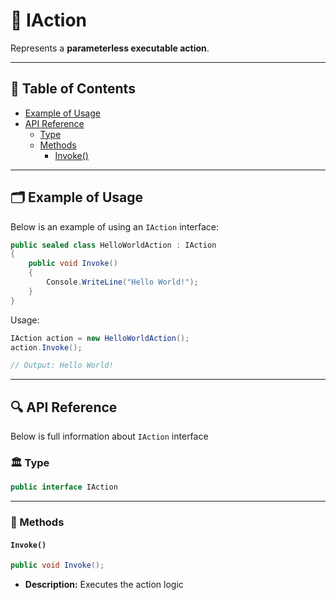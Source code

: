 # 🧩 IAction

Represents a <b>parameterless executable action</b>.

---

## 📑 Table of Contents

- [Example of Usage](#-example-of-usage)
- [API Reference](#-api-reference)
  - [Type](#-type)
  - [Methods](#-methods)
    - [Invoke()](#invoke)

---

## 🗂 Example of Usage

Below is an example of using an `IAction` interface:

```csharp
public sealed class HelloWorldAction : IAction
{
    public void Invoke() 
    {
        Console.WriteLine("Hello World!");  
    } 
}
```

Usage:
```csharp
IAction action = new HelloWorldAction();
action.Invoke(); 

// Output: Hello World!
```

---

## 🔍 API Reference

Below is full information about `IAction` interface

### 🏛️ Type <div id="-type"></div>

```csharp
public interface IAction
```

---

### 🏹 Methods

#### `Invoke()`

```csharp
public void Invoke();
```

- **Description:** Executes the action logic